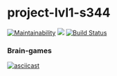 # project-lvl1-s344
[![Maintainability](https://api.codeclimate.com/v1/badges/a99a88d28ad37a79dbf6/maintainability)](https://codeclimate.com/github/codeclimate/codeclimate/maintainability)
<a href="https://codeclimate.com/github/codeclimate/codeclimate/test_coverage"><img src="https://api.codeclimate.com/v1/badges/a99a88d28ad37a79dbf6/test_coverage" /></a>
[![Build Status](https://travis-ci.org/Piratika/project-lvl1-s344.svg?branch=master)](https://travis-ci.org/Piratika/project-lvl1-s344)
### Brain-games
[![asciicast](https://asciinema.org/a/oWzZBtkEoqCpOdKfvKOWnNy61.png)](https://asciinema.org/a/oWzZBtkEoqCpOdKfvKOWnNy61)
